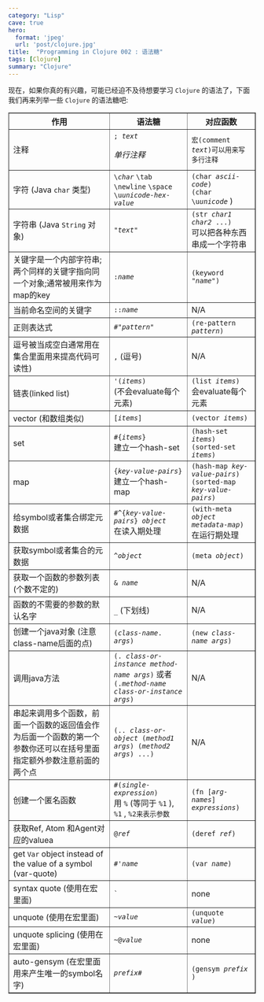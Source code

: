 ```yaml
---
category: "Lisp"
cave: true
hero:
  format: 'jpeg'
  url: 'post/clojure.jpg'
title:  "Programming in Clojure 002 : 语法糖"
tags: [Clojure]
summary: "Clojure"
---
```

现在，如果你真的有兴趣，可能已经迫不及待想要学习 `Clojure` 的语法了，下面我们再来列举一些 `Clojure` 的语法糖吧:

<table border="1">
  <tbody>
   <tr>
    <th>作用</th>
    <th>语法糖</th>
    <th>对应函数</th>
   </tr>
   <tr>
    <td>注释</td>
    <td> <code class="prettyprint">; <em>text</em></code> &nbsp; <p> <em>单行注释</em> </p> </td>
    <td> <code class="prettyprint">宏(comment <em>text</em>)可以用来写多行注释</code> </td>
   </tr>
   <tr>
    <td> 字符 (Java <code class="prettyprint">char</code> 类型) </td>
    <td> <code class="prettyprint">\<em>char</em></code> <code class="prettyprint">\tab</code> <br /> <code class="prettyprint">\newline</code> <code class="prettyprint">\space</code> <br /> <code class="prettyprint">\u<em>unicode-hex-value</em></code> </td>
    <td> <code class="prettyprint">(char <em>ascii-code</em>)</code> <br /> <code class="prettyprint">(char \u<em>unicode</em></code> ) </td>
   </tr>
   <tr>
    <td> 字符串 (Java <code class="prettyprint">String</code> 对象) </td>
    <td> <code class="prettyprint">&quot;<em>text</em>&quot;</code> </td>
    <td> <code class="prettyprint">(str <em>char1</em> <em>char2</em> ...)</code> <br /> 可以把各种东西串成一个字符串 </td>
   </tr>
   <tr>
    <td>关键字是一个内部字符串;两个同样的关键字指向同一个对象;通常被用来作为map的key</td>
    <td> <code class="prettyprint">:<em>name</em></code> </td>
    <td> <code class="prettyprint">(keyword &quot;<em>name</em>&quot;)</code> </td>
   </tr>
   <tr>
    <td>当前命名空间的关键字</td>
    <td> <code class="prettyprint">::<em>name</em></code> </td>
    <td>N/A</td>
   </tr>
   <tr>
    <td>正则表达式</td>
    <td> <code class="prettyprint">#&quot;<em>pattern</em>&quot;</code> </td>
    <td> <code class="prettyprint">(re-pattern <em>pattern</em>)</code> </td>
   </tr>
   <tr>
    <td>逗号被当成空白通常用在集合里面用来提高代码可读性) </td>
    <td> <code class="prettyprint">,</code> (逗号)  </td>
    <td>N/A</td>
   </tr>
   <tr>
    <td>链表(linked list)</td>
    <td> <code class="prettyprint">'(<em>items</em>)</code> <br /> (不会evaluate每个元素)  </td>
    <td> <code class="prettyprint">(list <em>items</em>)</code> <br /> 会evaluate每个元素 </td>
   </tr>
   <tr>
    <td>vector (和数组类似) </td>
    <td> <code class="prettyprint">[<em>items</em>]</code> </td>
    <td> <code class="prettyprint">(vector <em>items</em>)</code> </td>
   </tr>
   <tr>
    <td>set</td>
    <td> <code class="prettyprint">#{<em>items</em>}</code> <br /> 建立一个hash-set </td>
    <td> <code class="prettyprint">(hash-set <em>items</em>)</code> <br /> <code class="prettyprint">(sorted-set <em>items</em>)</code> </td>
   </tr>
   <tr>
    <td>map</td>
    <td> <code class="prettyprint">{<em>key-value-pairs</em>}</code> <br /> 建立一个hash-map </td>
    <td> <code class="prettyprint">(hash-map <em>key-value-pairs</em>)</code> <br /> <code class="prettyprint">(sorted-map <em>key-value-pairs</em>)</code> </td>
   </tr>
   <tr>
    <td>给symbol或者集合绑定元数据</td>
    <td> <code class="prettyprint">#^{<em>key-value-pairs</em>} <em>object</em></code> <br /> 在读入期处理 </td>
    <td> <code class="prettyprint">(with-meta <em>object</em> <em>metadata-map</em>)</code> <br /> 在运行期处理 </td>
   </tr>
   <tr>
    <td>获取symbol或者集合的元数据</td>
    <td> <code class="prettyprint">^<em>object</em></code> </td>
    <td> <code class="prettyprint">(meta <em>object</em>)</code> </td>
   </tr>
   <tr>
    <td>获取一个函数的参数列表 (个数不定的) </td>
    <td> <code class="prettyprint">&amp; <em>name</em></code> </td>
    <td>N/A</td>
   </tr>
   <tr>
    <td>函数的不需要的参数的默认名字</td>
    <td> <code class="prettyprint">_</code> (下划线) </td>
    <td>N/A</td>
   </tr>
   <tr>
    <td>创建一个java对象 (注意class-name后面的点) </td>
    <td> <code class="prettyprint">(<em>class-name</em>. <em>args</em>)</code> </td>
    <td> <code class="prettyprint">(new <em>class-name</em> <em>args</em>)</code> </td>
   </tr>
   <tr>
    <td>调用java方法</td>
    <td> <code class="prettyprint">(. <em>class-or-instance</em> <em>method-name </em><em>args</em>)</code> 或者 <br /> <code class="prettyprint">(.<em>method-name</em> <em>class-or-instance </em><em>args</em>)</code> </td>
    <td>N/A</td>
   </tr>
   <tr>
    <td>串起来调用多个函数，前面一个函数的返回值会作为后面一个函数的第一个参数你还可以在括号里面指定额外参数注意前面的两个点</td>
    <td> <code class="prettyprint">(.. <em>class-or-object</em> (<em>method1 args</em>) (<em>method2 args</em>) ...)</code> </td>
    <td>N/A</td>
   </tr>
   <tr>
    <td>创建一个匿名函数</td>
    <td> <code class="prettyprint">#(<em>single-expression</em>)</code> <br /> 用 <code class="prettyprint">%</code> (等同于 <code class="prettyprint">%1</code> ), <code class="prettyprint">%1</code> , <code class="prettyprint">%2来表示参数</code> </td>
    <td> <code class="prettyprint">(fn [<em>arg-names</em>] <em>expressions</em>)</code> </td>
   </tr>
   <tr>
    <td>获取Ref, Atom 和Agent对应的valuea</td>
    <td> <code class="prettyprint">@<em>ref</em></code> </td>
    <td> <code class="prettyprint">(deref <em>ref</em>)</code> </td>
   </tr>
   <tr>
    <td> get <code class="prettyprint">Var</code> object instead of <br /> the value of a symbol (var-quote) </td>
    <td> <code class="prettyprint">#'<em>name</em></code> </td>
    <td> <code class="prettyprint">(var <em>name</em>)</code> </td>
   </tr>
   <tr>
    <td>syntax quote (使用在宏里面)</td>
    <td> <code class="prettyprint">`</code> </td>
    <td>none</td>
   </tr>
   <tr>
    <td>unquote (使用在宏里面)</td>
    <td> <code class="prettyprint">~<em>value</em></code> </td>
    <td> <code class="prettyprint">(unquote <em>value</em>)</code> </td>
   </tr>
   <tr>
    <td>unquote splicing (使用在宏里面)</td>
    <td> <code class="prettyprint">~@<em>value</em></code> </td>
    <td>none</td>
   </tr>
   <tr>
    <td>auto-gensym (在宏里面用来产生唯一的symbol名字)</td>
    <td> <code class="prettyprint"><em>prefix</em>#</code> </td>
    <td> <code class="prettyprint">(gensym <em>prefix</em> )</code> </td>
   </tr>
  </tbody>
 </table>

```lisp


```


